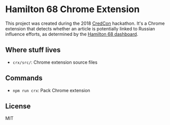 # Hamilton 68 Chrome Extension
This project was created during the 2018 [CredCon](https://www.credcon.org/) hackathon. It's a Chrome extension that detects whether an article is potentially linked to Russian influence efforts, as determined by the [Hamilton 68 dashboard](https://dashboard.securingdemocracy.org/).

## Where stuff lives
+ `crx/src/`: Chrome extension source files

## Commands
+ `npm run crx`: Pack Chrome extension

## License
MIT